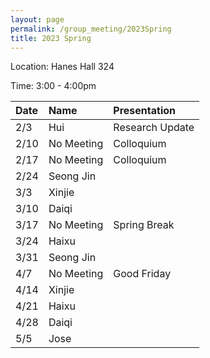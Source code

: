 ```yaml
---
layout: page
permalink: /group_meeting/2023Spring
title: 2023 Spring
---
```


Location: Hanes Hall 324

Time: 3:00 - 4:00pm



| Date    | Name       | Presentation |
| :----   | :----------------------|:------------ |
|  2/3   |  Hui | Research Update |
|  2/10  |  No Meeting   |    Colloquium |
|  2/17  |  No Meeting   |    Colloquium |
|  2/24  |  Seong Jin |  |
|  3/3   |  Xinjie |  |
|  3/10  |  Daiqi |  |
|  3/17  |  No Meeting| Spring Break |
|  3/24  |  Haixu  |  |
|  3/31  |  Seong Jin |  |
|  4/7   |  No Meeting | Good Friday  |
|  4/14  |  Xinjie |  |
|  4/21  |  Haixu |  |
|  4/28  |  Daiqi   |  |
|  5/5   |  Jose  |  |